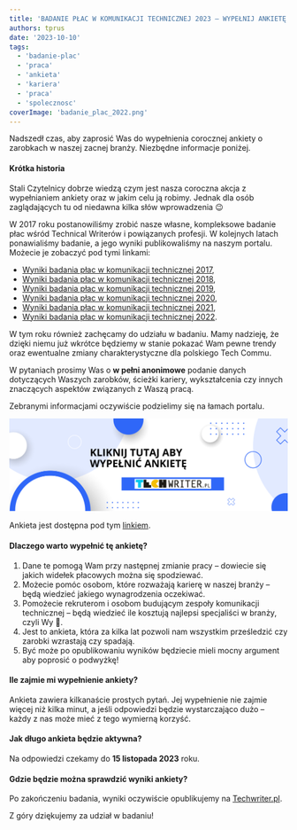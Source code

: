 ```yaml
---
title: 'BADANIE PŁAC W KOMUNIKACJI TECHNICZNEJ 2023 – WYPEŁNIJ ANKIETĘ!'
authors: tprus
date: '2023-10-10'
tags:
  - 'badanie-plac'
  - 'praca'
  - 'ankieta'
  - 'kariera'
  - 'praca'
  - 'spolecznosc'
coverImage: 'badanie_plac_2022.png'
---
```


Nadszedł czas, aby zaprosić Was do wypełnienia corocznej ankiety o zarobkach w naszej zacnej branży. 
Niezbędne informacje poniżej.

<!--truncate-->

#### Krótka historia

Stali Czytelnicy dobrze wiedzą czym jest nasza coroczna akcja z wypełnianiem
ankiety oraz w jakim celu ją robimy. Jednak dla osób zaglądających tu od
niedawna kilka słów wprowadzenia 😉

W 2017 roku postanowiliśmy zrobić nasze własne, kompleksowe badanie płac wśród
Technical Writerów i powiązanych profesji. W kolejnych latach ponawialiśmy
badanie, a jego wyniki publikowaliśmy na naszym portalu. Możecie je zobaczyć pod
tymi linkami:

- [Wyniki badania płac w komunikacji technicznej 2017](http://techwriter.pl/wyniki-badania-plac-w-komunikacji-technicznej/),
- [Wyniki badania płac w komunikacji technicznej 2018](http://techwriter.pl/wyniki-badania-plac-w-komunikacji-technicznej-2018/),
- [Wyniki badania płac w komunikacji technicznej 2019](http://techwriter.pl/wyniki-badania-plac-w-komunikacji-technicznej-2019/),
- [Wyniki badania płac w komunikacji technicznej 2020](http://techwriter.pl/wyniki-badania-plac-w-komunikacji-technicznej-2020/),
- [Wyniki badania płac w komunikacji technicznej 2021](http://techwriter.pl/wyniki-badania-plac-w-komunikacji-technicznej-2021/),
- [Wyniki badania płac w komunikacji technicznej 2022](http://techwriter.pl/wyniki-badania-plac-w-komunikacji-technicznej-2022/).

W tym roku również zachęcamy do udziału w badaniu. Mamy nadzieję, że dzięki
niemu już wkrótce będziemy w stanie pokazać Wam pewne trendy oraz ewentualne
zmiany charakterystyczne dla polskiego Tech Commu.

W pytaniach prosimy Was o **w pełni anonimowe** podanie danych dotyczących
Waszych zarobków, ścieżki kariery, wykształcenia czy innych znaczących aspektów związanych z Waszą pracą.

Zebranymi informacjami oczywiście podzielimy się na łamach portalu.

[![](images/kliknij-aby-wypelnic-ankiete-23.png)](https://forms.gle/iCNkAVcTkUKL5FYX8)

Ankieta jest dostępna pod tym [linkiem](https://forms.gle/iCNkAVcTkUKL5FYX8).

#### Dlaczego warto wypełnić tę ankietę?

1. Dane te pomogą Wam przy następnej zmianie pracy – dowiecie się jakich widełek
   płacowych można się spodziewać.
2. Możecie pomóc osobom, które rozważają karierę w naszej branży – będą wiedzieć
   jakiego wynagrodzenia oczekiwać.
3. Pomożecie rekruterom i osobom budującym zespoły komunikacji technicznej –
   będą wiedzieć ile kosztują najlepsi specjaliści w branży, czyli Wy 🙂.
4. Jest to ankieta, która za kilka lat pozwoli nam wszystkim prześledzić czy
   zarobki wzrastają czy spadają.
5. Być może po opublikowaniu wyników będziecie mieli mocny argument aby poprosić
   o podwyżkę!

#### Ile zajmie mi wypełnienie ankiety?

Ankieta zawiera kilkanaście prostych pytań. Jej wypełnienie nie zajmie więcej
niż kilka minut, a jeśli odpowiedzi będzie wystarczająco dużo – każdy z nas może
mieć z tego wymierną korzyść.

#### Jak długo ankieta będzie aktywna?

Na odpowiedzi czekamy do **15 listopada 2023** roku.

#### Gdzie będzie można sprawdzić wyniki ankiety?

Po zakończeniu badania, wyniki oczywiście opublikujemy na
[Techwriter.pl](http://techwriter.pl/).

Z góry dziękujemy za udział w badaniu!
